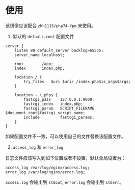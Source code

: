 # 使用

该镜像应该配合 `zhh1115/php74-fpm` 来使用。

1. 默认的 `default.conf` 配置文件

```nginx
server {
    listen 80 default_server backlog=65535;
    server_name localhost;

    root        /app;
    index       index.php;

    location / {
        try_files   $uri $uri/ /index.php$is_args$args;
    }

    location ~ \.php$ {
        fastcgi_pass    127.0.0.1:9000;
        fastcgi_index   index.php;
        fastcgi_param   SCRIPT_FILENAME  $document_root$fastcgi_script_name;
        include         fastcgi_params;
    }
}
```

如果配置文件不一致，可以使用自己的文件替换该配置文件。


2. `access_log` 和 `error_log`

日志文件应该写入到如下位置或者不设置，默认全局设置为：

```text
access_log /var/log/nginx/access.log;
error_log /var/log/nginx/error.log;
```

`access.log` 会输出到 `stdout`, `error.log` 会输出到 `stderr`。


